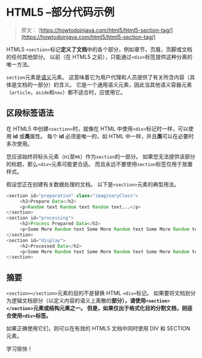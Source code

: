 # HTML5 –部分代码示例

> 原文： [https://howtodoinjava.com/html5/html5-section-tag/](https://howtodoinjava.com/html5/html5-section-tag/)

HTML5 `<section>`标记**定义了文档**中的各个部分，例如章节，页眉，页脚或文档的任何其他部分。 以前（在 HTML5 之前），只能通过`<div>`标签提供这种分离的唯一方法。

`section`元素是[语义](https://en.wikipedia.org/wiki/Semantics)元素。 这意味着它为用户代理和人员提供了有关所含内容（具体是文档的一部分）的含义。 它是一个通用语义元素，因此当其他语义容器元素（`article`，`aside`和`nav`）都不适合时，应使用它。

## 区段标签语法

在 HTML5 中创建`<section>`时，就像在 HTML 中使用`<div>`标记时一样，可以使用 **id** 或**类**属性。 每个 **id** 必须是唯一的，如 HTML 中一样，并且**类**可以在必要时多次使用。

您应该始终将标头元素（`H1`至`H6`）作为`section`的一部分。 如果您无法提供该部分的标题，那么`<div>`元素可能更合适。 而且永远不要使用`section`标签仅用于放置样式。

假设您正在创建有关数据处理的文档。 以下是`<section>`元素的典型用法。

```java
<section id="preparation" class="imaginaryClass">
     <h2>Prepare Data</h2>
     <p>Random text Random text Random text...</p>
</section>
<section id="processing">
     <h2>Process Prepared Data</h2>
     <p>Some More Random text Some More Random text Some More Random text ...</p>
</section>
<section id="display">
     <h2>Processed Data</h2>
     <p>Some More Random text Some More Random text Some More Random text ...</p>
</section>

```

## 摘要

`<section></section>`元素的目的不是替换 HTML `<div>`标记。 如果要将文档划分为逻辑文档部分（以定义内容的语义上离散的**部分），请使用`<section></section>`元素或结构元素之一。 但是，如果仅出于格式化目的分割文档，则适合使用`<div>`标签。**

如果正确使用它们，则可以在有效的 HTML5 文档中同时使用 DIV 和 SECTION 元素。

学习愉快！